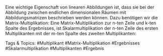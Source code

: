 Eine wichtige Eigenschaft von linearen Abbildungen ist, dass sie bei der Abbildung zwischen endlichen
dimensionalen Räumen mit Abbildungsmatrizen beschrieben werden können. Dazu benötigen wir die
Matrix-Multiplikation: Eine Matrix-Multiplikation zur n-ten Zeile und k-ten Spalte des Ergebnisses,
ist Skalarmultiplikation der n-ten Zeile des ersten Multiplikanten mit der m-ten Spalte des zweiten
Multiplikanten:

   Tags & Topics:
   #Multiplikant
   #Matrix-Multiplikation
   #Ergebnisses
   #Skalarmultiplikation
   #Multiplikanten
   #Ergebnis